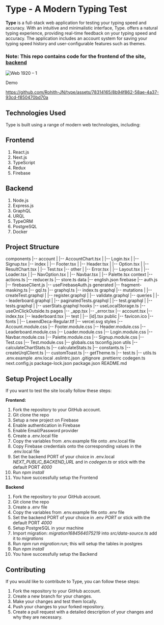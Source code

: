 # Type - A Modern Typing Test

**Type** is a full-stack web application for testing your typing speed and accuracy. With an intuitive and minimalistic interface, Type. offers a natural typing experience, providing real-time feedback on your typing speed and accuracy. The application includes an account system for saving your typing speed history and user-configurable features such as themes.

### Note: This repo contains code for the frontend of the site, [backend](https://github.com/Rohith-JN/type-backend)

![Web 1920 – 1](https://github.com/Rohith-JN/type/assets/78314165/3b85bfb1-6bb2-4b0a-be96-27698f9eaa1e)

Demo

https://github.com/Rohith-JN/type/assets/78314165/8b94f862-58ae-4a37-93cd-f850470bd70a


## Technologies Used
Type is built using a range of modern web technologies, including:

## Frontend

1) React.js
2) Next.js
3) TypeScript
4) Redux
5) Firebase
  
## Backend

1) Node.js
2) Express.js
3) GraphQL
4) URQL
5) TypeORM
6) PostgreSQL
7) Docker

## Project Structure

components
   |-- account
   |   |-- AccountChart.tsx
   |   |-- Login.tsx
   |   |-- Signup.tsx
   |-- index
   |   |-- Footer.tsx
   |   |-- Header.tsx
   |   |-- Option.tsx
   |   |-- ResultChart.tsx
   |   |-- Test.tsx
   |-- other
   |   |-- Error.tsx
   |   |-- Layout.tsx
   |   |-- Loader.tsx
   |   |-- NavOption.tsx
   |   |-- Navbar.tsx
   |   |-- Palette.tsx
context
   |-- actions.ts
   |-- reducer.ts
   |-- store.ts
data
   |-- english.json 
firebase
   |-- auth.js
   |-- firebaseClient.js
   |-- useFirebaseAuth.js
generated
   |-- fragment-masking.ts
   |-- gql.ts
   |-- graphql.ts
   |-- index.ts
graphql
   |-- mutations
   |   |-- createTest.graphql
   |   |-- register.graphql
   |   |-- validate.graphql
   |-- queries
   |   |-- leaderboard.graphql
   |   |-- paginatedTests.graphql
   |   |-- test.graphql
   |   |-- tests.graphql
   |   |-- userStats.graphql
hooks
   |-- useLocalStorage.ts
   |-- useOnClickOutside.ts
pages
   |-- _app.tsx
   |-- _error.tsx
   |-- account.tsx
   |-- index.tsx
   |-- leaderboard.tsx
   |-- test
   |   |-- [id].tsx
public
   |-- favicon.ico
   |-- fonts
   |   |-- LexendDeca-Regular.ttf
   |-- vercel.svg
styles
   |-- Account.module.css
   |-- Footer.module.css
   |-- Header.module.css
   |-- Leaderboard.module.css
   |-- Loader.module.css
   |-- Login.module.css
   |-- Navbar.module.css
   |-- Palette.module.css
   |-- Signup.module.css
   |-- Test.css
   |-- Test.module.css
   |-- globals.css
tsconfig.json
utils
   |-- calculateChartStats.ts
   |-- calculateStats.ts
   |-- constants.ts
   |-- createUrqlClient.ts
   |-- customToast.ts
   |-- getTheme.ts
   |-- test.ts
   |-- utils.ts
.env.example
.env.local
.eslintrc.json
.gitignore
.prettierrc
codegen.ts
next.config.js
package-lock.json
package.json
README.md

## Setup Project Locally

If you want to test the site locally follow these steps:

**Frontend:**

1) Fork the repository to your GitHub account.
2) Git clone the repo
3) Setup a new project on Firebase
4) Enable authentication in Firebase
5) Enable Email/Password provider
6) Create a .env.local file 
7) Copy the variables from .env.example file onto .env.local file
8) Copy Firebase credentials onto the corresponding values in the .env.local file
9) Set the backend PORT of your choice in .env.local *NEXT_PUBLIC_BACKEND_URL* and in *codegen.ts* or stick with the default PORT *4000*
10) Run *npm install*
11) You have successfully setup the Frontend

**Backend**

1) Fork the repository to your GitHub account.
2) Git clone the repo
3) Create a .env file 
4) Copy the variables from .env.example file onto .env file
5) Set the backend PORT of your choice in .env *PORT* or stick with the default PORT *4000*
6) Setup PostgreSQL in your machine
7) Import migration: *migration1684564075219* into *src/data-source.ts* add it to *migrations* 
8) Run *npm run migration:run*; this will setup the tables in postgres
9) Run *npm install*
10) You have successfully setup the Backend

## Contributing

If you would like to contribute to Type, you can follow these steps:

1) Fork the repository to your GitHub account.
2) Create a new branch for your changes.
3) Make your changes and test them locally.
4) Push your changes to your forked repository.
5) Create a pull request with a detailed description of your changes and why they are necessary.
